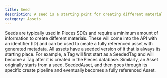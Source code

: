 ```yaml
---
title: Seed
description: A seed is a starting point for creating different materials in Pieces SDKs.
category: Assets
---
```


Seeds are typically used in Pieces SDKs and require a minimum amount of information to create different materials. These will come into the API with an identifier (ID) and can be used to create a fully referenced asset with generated metadata. All assets have a seeded version of it that is always its starting place. For example, a Tag will first start as a SeededTag and will become a Tag after it is created in the Pieces database. Similarly, an Asset originally starts from a seed, SeededAsset, and then goes through its specific create pipeline and eventually becomes a fully referenced Asset.
